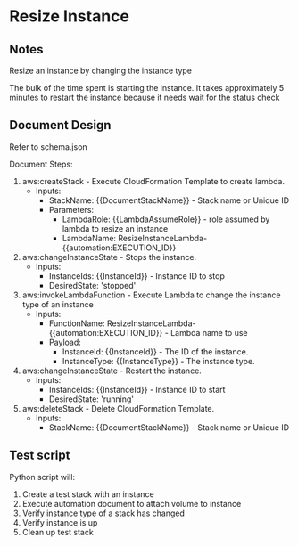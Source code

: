 # Resize Instance

## Notes

Resize an instance by changing the instance type

The bulk of the time spent is starting the instance.  It takes approximately 5 minutes to restart the instance because it needs wait for the status check

## Document Design

Refer to schema.json

Document Steps:
1. aws:createStack - Execute CloudFormation Template to create lambda.
   * Inputs:
     * StackName: {{DocumentStackName}} - Stack name or Unique ID
     * Parameters: 
       * LambdaRole: {{LambdaAssumeRole}} - role assumed by lambda to resize an instance
       * LambdaName: ResizeInstanceLambda-{{automation:EXECUTION_ID}}
2. aws:changeInstanceState - Stops the instance.
      * Inputs:
        * InstanceIds: {{InstanceId}} - Instance ID to stop
        * DesiredState: 'stopped'
3. aws:invokeLambdaFunction - Execute Lambda to change the instance type of an instance
   * Inputs:
     * FunctionName: ResizeInstanceLambda-{{automation:EXECUTION_ID}} - Lambda name to use
     * Payload:
        * InstanceId: {{InstanceId}} - The ID of the instance.
        * InstanceType: {{InstanceType}} - The instance type.
4. aws:changeInstanceState - Restart the instance.
   * Inputs:
     * InstanceIds: {{InstanceId}} - Instance ID to start
     * DesiredState: 'running'
5. aws:deleteStack - Delete CloudFormation Template.
   * Inputs:
     * StackName: {{DocumentStackName}} - Stack name or Unique ID

## Test script

Python script will:
  1. Create a test stack with an instance
  2. Execute automation document to attach volume to instance
  3. Verify instance type of a stack has changed
  4. Verify instance is up
  5. Clean up test stack
